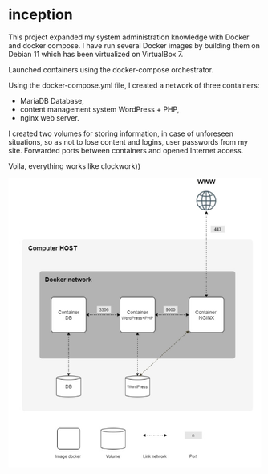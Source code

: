 # inception

This project expanded my system administration knowledge with Docker and docker compose. I have run several Docker images by building them on Debian 11 which has been virtualized on VirtualBox 7.

Launched containers using the docker-compose orchestrator.

Using the docker-compose.yml file, I created a network of three containers:

- MariaDB Database,
- content management system WordPress + PHP,
- nginx web server.

I created two volumes for storing information, in case of unforeseen situations, so as not to lose content and logins, user passwords from my site. Forwarded ports between containers and opened Internet access.

Voila, everything works like clockwork))

![Схема проекта](https://github.com/tema-skakun/inceptio/blob/75a59c5fbacb1a5c26cadc5d56a63f229767f641/02_Shema_inception.jpg) 
